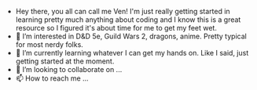 - Hey there, you all can call me Ven! I'm just really getting started in learning pretty much anything about coding and I know this is a great resource so I figured it's about time for me to get my feet wet.
- 👀 I’m interested in D&D 5e, Guild Wars 2, dragons, anime. Pretty typical for most nerdy folks.
- 🌱 I’m currently learning whatever I can get my hands on. Like I said, just getting started at the moment.
- 💞️ I’m looking to collaborate on ...
- 📫 How to reach me ...

<!---
Ember-Adventures/Ember-Adventures is a ✨ special ✨ repository because its `README.md` (this file) appears on your GitHub profile.
You can click the Preview link to take a look at your changes.
--->
